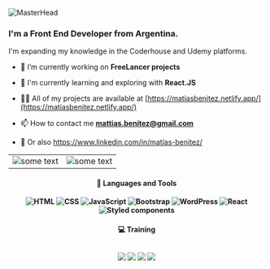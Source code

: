 ![MasterHead](https://i.postimg.cc/yYwxtCS9/banner-github.gif)

<h3 align="left">I'm a Front End Developer from Argentina.</h3>
<p align="left">I'm expanding my knowledge in the Coderhouse and Udemy platforms.</p>



- 💼 I’m currently working on **FreeLancer projects**

- 🔭 I'm currently learning and exploring with **React.JS**

- 👨‍💻 All of my projects are available at [https://matiasbenitez.netlify.app/](https://matiasbenitez.netlify.app/)

- 📫 How to contact me **mattias.benitez@gmail.com**
  
- 🧰 Or also https://www.linkedin.com/in/matías-benitez/


<table align="center">
    <tr>              
        <td><img src="https://github-readme-stats.vercel.app/api?username=matias-benitez&show_icons=true&theme=tokyonight" alt="some text"></td>
        <td><img src="https://github-readme-stats.vercel.app/api/top-langs?username=matias-benitez&show_icons=true&locale=en&layout=compact&theme=tokyonight" alt="some text"></td>
    </tr>
</table>

<h4 align="center">🚀 Languages and Tools
<h4 align="center">

![HTML](https://img.shields.io/badge/-HTML-%23E44D27?style=flat-square&logo=html5&logoColor=ffffff)
![CSS](https://img.shields.io/badge/-CSS-%231572B6?style=flat-square&logo=css3)
![JavaScript](https://img.shields.io/badge/-JavaScript-%23323330?style=flat-square&logo=javascript&logoColor=000000&color=%23f0db4f)
![Bootstrap](https://img.shields.io/badge/-BootStrap-%23563d7c?style=flat-square&logo=bootstrap&logoColor=%23ffffff)
![WordPress](https://img.shields.io/badge/-Tailwindcss-%2300749C?style=flat-square&logo=tailwindcss&logoColor=%23ffffff)
![React](https://img.shields.io/badge/-React-%23323232?style=flat-square&logo=react)
![Styled components](https://img.shields.io/badge/-Figma-%23db7092?style=flat-square&logo=figma&logoColor=%23ffffff)

<h4 align="center">💻 Training
<br>
<br>

[<img src="https://img.shields.io/badge/-Car_Search_Simulator-%23323330?style=flat-square"/>](https://car-search-simulator.netlify.app/) [<img src="https://img.shields.io/badge/-Mail_Simulator-%23E44D27?style=flat-square"/>](https://mail-simulator.netlify.app/) [<img src="https://img.shields.io/badge/-Ecommerce-%235a01d0?style=flat-square"/>](https://damp-tshirts.netlify.app/)
[<img src="https://img.shields.io/badge/-To_Do_List-%2300749C?style=flat-square"/>](https://to-do-list-coderhouse.netlify.app/)




